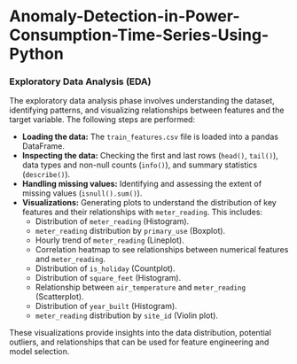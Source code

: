 # Anomaly-Detection-in-Power-Consumption-Time-Series-Using-Python

### Exploratory Data Analysis (EDA)

The exploratory data analysis phase involves understanding the dataset, identifying patterns, and visualizing relationships between features and the target variable. The following steps are performed:

- **Loading the data:** The `train_features.csv` file is loaded into a pandas DataFrame.
- **Inspecting the data:** Checking the first and last rows (`head()`, `tail()`), data types and non-null counts (`info()`), and summary statistics (`describe()`).
- **Handling missing values:** Identifying and assessing the extent of missing values (`isnull().sum()`).
- **Visualizations:** Generating plots to understand the distribution of key features and their relationships with `meter_reading`. This includes:
    - Distribution of `meter_reading` (Histogram).
    - `meter_reading` distribution by `primary_use` (Boxplot).
    - Hourly trend of `meter_reading` (Lineplot).
    - Correlation heatmap to see relationships between numerical features and `meter_reading`.
    - Distribution of `is_holiday` (Countplot).
    - Distribution of `square_feet` (Histogram).
    - Relationship between `air_temperature` and `meter_reading` (Scatterplot).
    - Distribution of `year_built` (Histogram).
    - `meter_reading` distribution by `site_id` (Violin plot).

These visualizations provide insights into the data distribution, potential outliers, and relationships that can be used for feature engineering and model selection.
